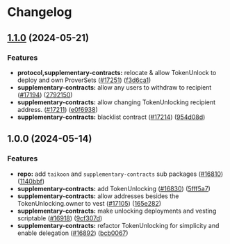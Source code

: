 # Changelog

## [1.1.0](https://github.com/taikoxyz/taiko-mono/compare/supplementary-contracts-v1.0.0...supplementary-contracts-v1.1.0) (2024-05-21)


### Features

* **protocol,supplementary-contracts:** relocate & allow TokenUnlock to deploy and own ProverSets ([#17251](https://github.com/taikoxyz/taiko-mono/issues/17251)) ([f3d6ca1](https://github.com/taikoxyz/taiko-mono/commit/f3d6ca1be680f5acb3ca5553954f46bbbfe253ca))
* **supplementary-contracts:** allow any users to withdraw to recipient ([#17194](https://github.com/taikoxyz/taiko-mono/issues/17194)) ([2792150](https://github.com/taikoxyz/taiko-mono/commit/2792150fce8fbfa009e9dc6d83b8aeb0770a9505))
* **supplementary-contracts:** allow changing TokenUnlocking recipient address. ([#17211](https://github.com/taikoxyz/taiko-mono/issues/17211)) ([e0f6938](https://github.com/taikoxyz/taiko-mono/commit/e0f6938ae974dd2a8c58309a60d31e24f27fcf7d))
* **supplementary-contracts:** blacklist contract ([#17214](https://github.com/taikoxyz/taiko-mono/issues/17214)) ([954d08d](https://github.com/taikoxyz/taiko-mono/commit/954d08d8b3c973a1edf0da67fb97b726e5713fd5))

## 1.0.0 (2024-05-14)


### Features

* **repo:** add `taikoon` and `supplementary-contracts` sub packages ([#16810](https://github.com/taikoxyz/taiko-mono/issues/16810)) ([1140bbf](https://github.com/taikoxyz/taiko-mono/commit/1140bbf333942b03c0be72a00f988f3dcbda517e))
* **supplementary-contracts:** add TokenUnlocking ([#16830](https://github.com/taikoxyz/taiko-mono/issues/16830)) ([5fff5a7](https://github.com/taikoxyz/taiko-mono/commit/5fff5a714935410978efadf8c9b9ecbed49d7186))
* **supplementary-contracts:** allow addresses besides the TokenUnlocking.owner to vest ([#17105](https://github.com/taikoxyz/taiko-mono/issues/17105)) ([165e282](https://github.com/taikoxyz/taiko-mono/commit/165e28279e6c88a7dae20153f0cddcf1c07c6066))
* **supplementary-contracts:** make unlocking deployments and vesting scriptable ([#16918](https://github.com/taikoxyz/taiko-mono/issues/16918)) ([9cf307d](https://github.com/taikoxyz/taiko-mono/commit/9cf307d019e5e0de05ec9bcfef54e1a5140877b2))
* **supplementary-contracts:** refactor TokenUnlocking for simplicity and enable delegation ([#16892](https://github.com/taikoxyz/taiko-mono/issues/16892)) ([bcb0067](https://github.com/taikoxyz/taiko-mono/commit/bcb0067e84681b59ca23d4c26055cf3334452bc5))
